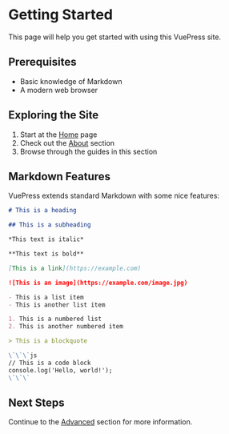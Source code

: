 # Getting Started

<FeedbackButton />

This page will help you get started with using this VuePress site.

## Prerequisites

- Basic knowledge of Markdown
- A modern web browser

## Exploring the Site

1. Start at the [Home](/) page
2. Check out the [About](/about/) section
3. Browse through the guides in this section

## Markdown Features

VuePress extends standard Markdown with some nice features:

```md
# This is a heading

## This is a subheading

*This text is italic*

**This text is bold**

[This is a link](https://example.com)

![This is an image](https://example.com/image.jpg)

- This is a list item
- This is another list item

1. This is a numbered list
2. This is another numbered item

> This is a blockquote

\`\`\`js
// This is a code block
console.log('Hello, world!');
\`\`\`
```

## Next Steps

Continue to the [Advanced](./advanced.md) section for more information.
